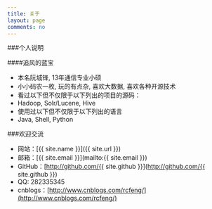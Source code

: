 ```yaml
---
title: 关于
layout: page
comments: no
---
```


###个人说明

####追风的蓝宝

* 本名阮城锋, 13年通信专业小硕
* 小小码农一枚, 玩的有点杂, 喜欢大数据, 喜欢各种开源技术
* 看过以下但不仅限于以下列出的项目的源码：
* Hadoop, Solr/Lucene, Hive
* 使用过以下但不仅限于以下列出的语言
* Java, Shell, Python

###欢迎交流

* 网站：[{{ site.name }}]({{ site.url }})
* 邮箱：[{{ site.email }}](mailto:{{ site.email }})
* GitHub：[http://github.com/{{ site.github }}](http://github.com/{{ site.github }})
* QQ: 282335345
* cnblogs：[http://www.cnblogs.com/rcfeng/](http://www.cnblogs.com/rcfeng/)
